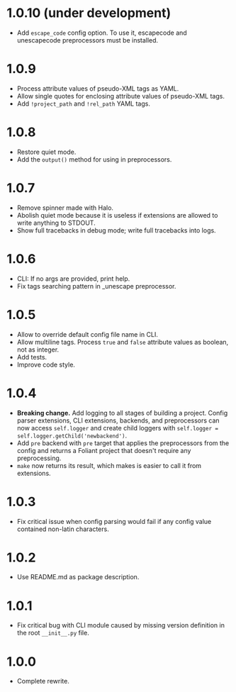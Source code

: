 # 1.0.10 (under development)

-   Add `escape_code` config option. To use it, escapecode and unescapecode preprocessors must be installed.

# 1.0.9

-   Process attribute values of pseudo-XML tags as YAML.
-   Allow single quotes for enclosing attribute values of pseudo-XML tags.
-   Add `!project_path` and `!rel_path` YAML tags.

# 1.0.8

-   Restore quiet mode.
-   Add the `output()` method for using in preprocessors.

# 1.0.7

-   Remove spinner made with Halo.
-   Abolish quiet mode because it is useless if extensions are allowed to write anything to STDOUT.
-   Show full tracebacks in debug mode; write full tracebacks into logs.

# 1.0.6

-   CLI: If no args are provided, print help.
-   Fix tags searching pattern in _unescape preprocessor.

# 1.0.5

-   Allow to override default config file name in CLI.
-   Allow multiline tags. Process `true` and `false` attribute values as boolean, not as integer.
-   Add tests.
-   Improve code style.

# 1.0.4

-   **Breaking change.** Add logging to all stages of building a project. Config parser extensions, CLI extensions, backends, and preprocessors can now access `self.logger` and create child loggers with `self.logger = self.logger.getChild('newbackend')`.
-   Add `pre` backend with `pre` target that applies the preprocessors from the config and returns a Foliant project that doesn't require any preprocessing.
-   `make` now returns its result, which makes is easier to call it from extensions.

# 1.0.3

-   Fix critical issue when config parsing would fail if any config value contained non-latin characters.

# 1.0.2

-   Use README.md as package description.

# 1.0.1

-   Fix critical bug with CLI module caused by missing version definition in the root `__init__.py` file.

# 1.0.0

-   Complete rewrite.
